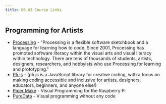 ```yaml
---
title: 00.03 Course Links
---
```


## Programming for Artists

- [Processing](https://processing.org/) - "Processing is a flexible software sketchbook and a language for learning how to code. Since 2001, Processing has promoted software literacy within the visual arts and visual literacy within technology. There are tens of thousands of students, artists, designers, researchers, and hobbyists who use Processing for learning and prototyping."
- [P5.js](https://p5js.org/) - (p5.js is a JavaScript library for creative coding, with a focus on making coding accessible and inclusive for artists, designers, educators, beginners, and anyone else!)
- [Piper Make](https://make.playpiper.com/) - Visual Programming for the Raspberry Pi
- [PureData](https://puredata.info/) - Visual programming without any code
